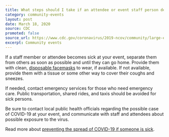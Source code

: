 ```yaml
---
title: What steps should I take if an attendee or event staff person develops symptoms of COVID-19 while at my event?
category: community-events
layout: post
date: March 18, 2020
source: CDC
promoted: false
source_url: https://www.cdc.gov/coronavirus/2019-ncov/community/large-events/event-planners-and-attendees-faq.html
excerpt: Community events
---
```


If a staff member or attendee becomes sick at your event, separate them from others as soon as possible and until they can go home. Provide them with clean, <a href="https://www.cdc.gov/niosh/npptl/pdfs/UnderstandDifferenceInfographic-508.pdf"> disposable facemasks</a> to wear, if available. If not available, provide them with a tissue or some other way to cover their coughs and sneezes. 

If needed, contact emergency services for those who need emergency care. Public transportation, shared rides, and taxis should be avoided for sick persons. 

Be sure to contact local public health officials regarding the possible case of COVID-19 at your event, and communicate with staff and attendees about possible exposure to the virus. 

Read more about <a href="https://www.cdc.gov/coronavirus/2019-ncov/about/steps-when-sick.html"> preventing the spread of COVID-19 if someone is sick</a>.
